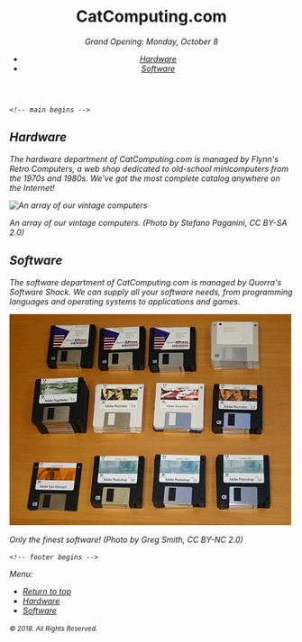 <!DOCTYPE html>
<html lang="en">
  <head>
    <meta charset="UTF-8" />
    <title>CatComputing.com</title>
    <link href="css/style.css" rel="stylesheet" />
  </head>

  <body>
    <!-- header begins -->
    <header id="top">
      <h1>CatComputing.com</h1>
      <p><em>Grand Opening: Monday, October 8</p>

  <nav>
        <ul>
          <li><a href="#hardware">Hardware</a></li>
          <li><a href="#software">Software</a></li>
        </ul>
      </nav>
  </header>
    <!-- header ends -->



    <!-- main begins -->
  <main>
      <section id="hardware">
        <h2>Hardware</h2>

<article>
          <p>The hardware department of CatComputing.com is managed by Flynn's Retro Computers, a web shop dedicated to old-school minicomputers from the 1970s and 1980s. We've got the most complete <em>cat</em>alog anywhere on the Internet!</p>

  <aside>
            <img src="vintage-computers" alt="An array of our vintage computers" />
            <p>An array of our vintage computers. <em>(Photo by Stefano Paganini, CC BY-SA 2.0)</em></p>
          </aside>

  </article>
      </section>


  <section id="software">
        <h2>Software</h2>
        <article>
          <p>The software department of CatComputing.com is managed by Quorra's Software Shack. We can supply all your software needs, from programming languages and operating systems to applications and games.</p>

   <aside>
            <img src="vintage-software.jpg" />
            <p>Only the finest software! <em>(Photo by Greg Smith, CC BY-NC 2.0)</em></p>
          </aside>

 </article>
      </section>

 </main>
    <!-- main ends -->

    <!-- footer begins -->
 <footer>
      <p>Menu:</p>

 <nav>
        <ul>
          <li><a href="top">Return to top</a></li>
          <li><a href="#hardware">Hardware</a></li>
          <li><a href="#software">Software</a></li>
        </ul>
      </nav>

  <p><small>&copy; 2018. All Rights Reserved.</small></p>
    </footer>
  </body>
</html>
